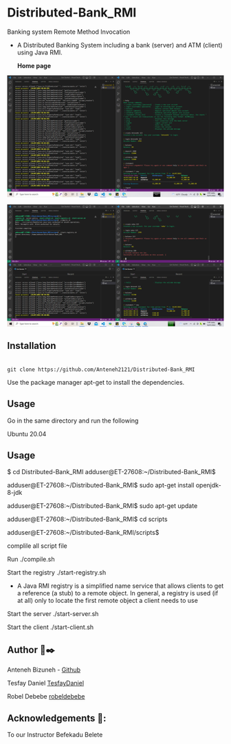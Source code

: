 #  Distributed-Bank_RMI

 Banking system Remote Method Invocation

* A Distributed Banking System including a bank (server) and ATM (client) using Java RMI.



   **Home page**
<p align="center">
  <img src="https://github.com/Anteneh2121/Distributed-Bank_RMI/blob/main/bankServer.PNG">
</p>

<p align="center">
  <img src="https://github.com/Anteneh2121/Distributed-Bank_RMI/blob/main/RMI.png">
</p>

 ##  Installation

```install on ubuntu 20.04 machine using the ff command

git clone https://github.com/Anteneh2121/Distributed-Bank_RMI
```

Use the package manager apt-get to install the dependencies.

## Usage

Go in the same directory  and run the following

Ubuntu 20.04

## Usage

$ cd Distributed-Bank_RMI
adduser@ET-27608:~/Distributed-Bank_RMI$

adduser@ET-27608:~/Distributed-Bank_RMI$ sudo apt-get install openjdk-8-jdk

adduser@ET-27608:~/Distributed-Bank_RMI$ sudo apt-get update

adduser@ET-27608:~/Distributed-Bank_RMI$ cd scripts

adduser@ET-27608:~/Distributed-Bank_RMI/scripts$

complile all script file

Run ./compile.sh

Start the registry ./start-registry.sh

* A Java RMI registry is a simplified name service that allows clients to get a reference (a stub) to a remote object. In general, a registry is used (if at all) only to locate the first remote object a client needs to use 

Start the server ./start-server.sh

Start the client ./start-client.sh

## Author 🏴✒️

Anteneh Bizuneh - [Github](https://github.com/Anteneh2121) 

Tesfay Daniel [TesfayDaniel](https://github.com/TesfayDaniel)

Robel Debebe [robeldebebe](https://github.com/robeldebebe)



## Acknowledgements 🙏:

To our Instructor Befekadu Belete
